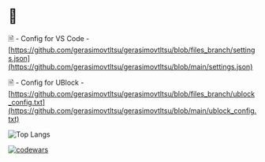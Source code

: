 # 👋

🗎 - Config for VS Code - [https://github.com/gerasimovtltsu/gerasimovtltsu/blob/files_branch/settings.json](https://github.com/gerasimovtltsu/gerasimovtltsu/blob/main/settings.json)

🗎 - Config for UBlock - [https://github.com/gerasimovtltsu/gerasimovtltsu/blob/files_branch/ublock_config.txt](https://github.com/gerasimovtltsu/gerasimovtltsu/blob/main/ublock_config.txt)


![Top Langs](https://github-readme-stats.vercel.app/api/top-langs/?username=gerasimovtltsu&layout=compact)

[![codewars](https://www.codewars.com/users/gerasimovtltsu/badges/large)](https://www.codewars.com/users/gerasimovtltsu)

